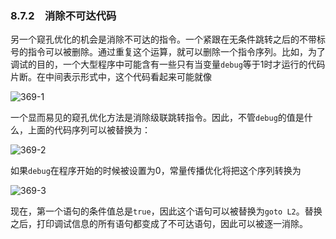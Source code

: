 ### 8.7.2　消除不可达代码

另一个窥孔优化的机会是消除不可达的指令。一个紧跟在无条件跳转之后的不带标号的指令可以被删除。通过重复这个运算，就可以删除一个指令序列。比如，为了调试的目的，一个大型程序中可能含有一些只有当变量`debug`等于1时才运行的代码片断。在中间表示形式中，这个代码看起来可能就像

![369-1](../Images/image04581.jpeg)

一个显而易见的窥孔优化方法是消除级联跳转指令。因此，不管`debug`的值是什么，上面的代码序列可以被替换为：

![369-2](../Images/image04582.jpeg)

如果`debug`在程序开始的时候被设置为0，常量传播优化将把这个序列转换为

![369-3](../Images/image04583.jpeg)

现在，第一个语句的条件值总是`true`，因此这个语句可以被替换为`goto L2`。替换之后，打印调试信息的所有语句都变成了不可达语句，因此可以被逐一消除。